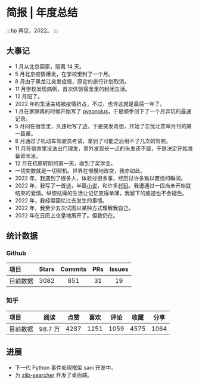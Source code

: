 # 简报 | 年度总结

:::tip
再见，2022。
:::

## 大事记

- 1 月从北京回家，隔离 14 天。
- 5 月北京疫情爆发，在学校里封了一个月。
- 8 月由于黑龙江突发疫情，原定的旅行计划取消。
- 11 月学校发现病例，首次体验宿舍里的封闭生活。
- 12 月阳了。
- 2022 年的生活主线被疫情挤占，不过，也许这就是最后一年了。
- 1 月在家隔离的时候开始写了 [pysonolus](https://github.com/Wybxc/pysonolus)，于是顺手创下了一个月弃坑的最速记录。
- 5 月闷在宿舍里，久违地写了[诗](../01-2022年5月刊/06-风铃.md)，于是突发奇想，开始了忘忧北萱草月刊的第一篇章。
- 8 月通过了机动车驾驶员考试，拿到了可能之后用不了几次的驾照。
- 11 月在宿舍里没法出门理发，意外发现长一点的头发还不错，于是决定开始准备留长发。
- 12 月在抗原转阴的第一天，收到了奖学金。
- 一切变数就是一切契机。世界在慢慢地改变，我亦如此。
- 2022 年，我遇到了很多人，体验过很多事，经历过许多难以置信的瞬间。
- 2022 年，我写了一首[诗](../01-2022年5月刊/06-风铃.md)，半篇[小说](./03-%E5%B9%BB%E8%82%A2.md)，和许多[代码](https://github.com/Wybxc)。我遭遇过一段尚未开始就结束的爱情。纵使枯燥的生活让记忆变得单薄，我留下的痕迹也不会褪色。
- 2022 年，我经常回忆过去发生的事情。
- 2022 年，我至少五次试图以某种方式理解我自己。
- 2022 年在日历上仓皇地离开了。但我仍在。

## 统计数据

### Github

| 项目     | Stars | Commits | PRs | Issues |
| :------- | :---: | :-----: | :-: | :----: |
| 目前数据 | 3082  |   851   | 31  |   19   |

### 知乎

| 项目     |  阅读   | 点赞 | 喜欢 | 评论 | 收藏 | 分享 |
| :------- | :-----: | :--: | :--: | :--: | :--: | :--: |
| 目前数据 | 98.7 万 | 4287 | 1251 | 1059 | 4575 | 1064 |

## 进展

- 下一代 Python 事件处理框架 sani 开发中。
- 为 [zlib-searcher](https://github.com/zlib-searcher/zlib-searcher) 开发了桌面端。
